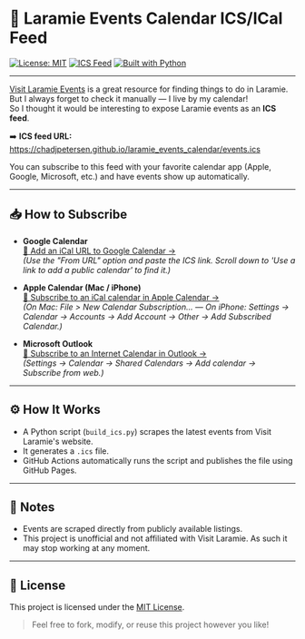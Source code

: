 # 📅 Laramie Events Calendar ICS/ICal Feed

[![License: MIT](https://img.shields.io/badge/License-MIT-yellow.svg)](LICENSE)
[![ICS Feed](https://img.shields.io/badge/ICS%20Feed-Available-brightgreen)](https://chadjpetersen.github.io/laramie_events_calendar/events.ics)
[![Built with Python](https://img.shields.io/badge/Built%20With-Python-3776AB)](https://www.python.org/)

---

[Visit Laramie Events](https://www.visitlaramie.org/events/) is a great resource for finding things to do in Laramie.  
But I always forget to check it manually — I live by my calendar!  
So I thought it would be interesting to expose Laramie events as an **ICS feed**.

➡️ **ICS feed URL:** https://chadjpetersen.github.io/laramie_events_calendar/events.ics

You can subscribe to this feed with your favorite calendar app (Apple, Google, Microsoft, etc.) and have events show up automatically.

---

## 📥 How to Subscribe

- **Google Calendar**  
  [📖 Add an iCal URL to Google Calendar →](https://support.google.com/calendar/answer/37100?hl=en)  
  *(Use the "From URL" option and paste the ICS link. Scroll down to 'Use a link to add a public calendar' to find it.)*

- **Apple Calendar (Mac / iPhone)**  
  [📖 Subscribe to an iCal calendar in Apple Calendar →](https://support.apple.com/guide/calendar/subscribe-to-calendars-icl1022/mac)  
  *(On Mac: File > New Calendar Subscription... — On iPhone: Settings → Calendar → Accounts → Add Account → Other → Add Subscribed Calendar.)*

- **Microsoft Outlook**  
  [📖 Subscribe to an Internet Calendar in Outlook →](https://support.microsoft.com/en-us/office/import-or-subscribe-to-a-calendar-in-outlook-on-the-web-503ffaf6-7b86-44fe-8dd6-8099d95f38df)  
  *(Settings → Calendar → Shared Calendars → Add calendar → Subscribe from web.)*

---

## ⚙️ How It Works

- A Python script (`build_ics.py`) scrapes the latest events from Visit Laramie's website.
- It generates a `.ics` file.
- GitHub Actions automatically runs the script and publishes the file using GitHub Pages.

---

## 💬 Notes

- Events are scraped directly from publicly available listings.
- This project is unofficial and not affiliated with Visit Laramie. As such it may stop working at any moment.

---

## 📜 License

This project is licensed under the [MIT License](LICENSE).

> Feel free to fork, modify, or reuse this project however you like!
